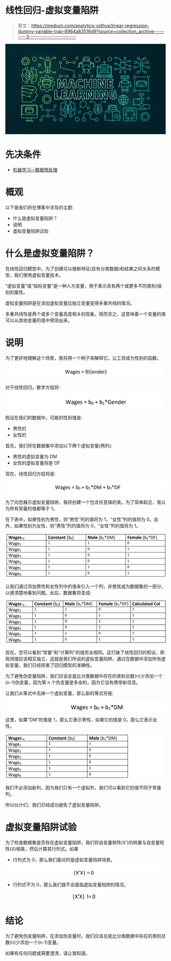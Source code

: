 # 线性回归-虚拟变量陷阱

> 原文：<https://medium.com/analytics-vidhya/linear-regression-dummy-variable-trap-8964a83516d9?source=collection_archive---------3----------------------->

![](img/ea058aeaf5a3b6bf0b569a48262dfeeb.png)

# 先决条件

*   [机器学习—数据预处理](/analytics-vidhya/machine-learning-data-prepossessing-661d18f063c3)

# 概观

以下是我们将在博客中涉及的主题:

*   什么是虚拟变量陷阱？
*   说明
*   虚拟变量陷阱试验

# 什么是虚拟变量陷阱？

在线性回归模型中，为了创建可以推断特征(具有分类数据)和结果之间关系的模型，我们使用虚拟变量技术。

“虚拟变量”或“指标变量”是一种人为变量，用于表示具有两个或更多不同类别/级别的属性。

虚拟变量陷阱是在添加虚拟变量后独立变量变得多重共线的情况。

多重共线性是两个或多个变量高度相关的现象。简而言之，这意味着一个变量的值可以从其他变量的值中预测出来。

# 说明

为了更好地理解这个场景，我将用一个例子来解释它。让工资成为性别的函数。

![](img/ce4fb75a08e738a397ff660f718ec74c.png)

对于线性回归，数学方程将:

![](img/c33d24243f3f03d86a5b5b12492b9d16.png)

假设在我们的数据中，可能的性别值是:

*   男性的
*   女性的

首先，我们将在数据集中添加以下两个虚拟变量(两列):

*   男性的虚拟变量为 DM
*   女性的虚拟变量将是 DF

现在，线性回归方程将是:

![](img/a08daebea5d0809cfef5d753c1177aeb.png)

为了向您展示虚拟变量陷阱，我将创建一个包含任意值的表。为了简单起见，我认为所有常量的值都等于 1。

在下表中，如果性别为男性，则“男性”列的值将为 1，“女性”列的值将为 0。此外，如果性别为女性，则“男性”列的值将为 0，“女性”列的值将为 1。

![](img/947de0f2aec59355a809bc894d13da65.png)

让我们通过添加男性和女性列中的值来引入一个列，并使其成为数据集的一部分，以便清楚地看到问题。此后，数据集将变成:

![](img/913551d5effd3af491a1b17f5d60b72a.png)

现在，您可以看到“常量”和“计算列”的值完全相同。这打破了线性回归的假设，即观测值应该相互独立，这就是我们所说的虚拟变量陷阱。通过在数据中添加所有虚拟变量，我们已经损害了回归模型的准确性。

为了避免伪变量陷阱，我们应该总是比分类数据中存在的类别总数(n)少添加一个(n-1)伪变量，因为第 n 个伪变量是多余的，因为它没有携带新信息。

让我们从等式中去掉一个虚拟变量，那么新的等式将是:

![](img/6f17539526587883f899fbbe3eaf22c3.png)

这里，如果“DM”的值是 1，那么它表示男性，如果它的值是 0，那么它表示女性。

![](img/a1cb17cdafbeed961713054ca502b48b.png)

我们不必添加新列，因为我们只有一个虚拟列，我们可以看到它的值不同于常量列。

所以伙计们，我们已经成功避免了虚拟变量陷阱。

# 虚拟变量陷阱试验

为了检查数据集是否存在虚拟变量陷阱，我们将自变量矩阵(X’)的转置与自变量矩阵(X)相乘，然后计算其行列式。如果

*   行列式为 0，那么我们面对的是虚拟变量陷阱场景。

![](img/fd27a9a2d57bf765776626afca8884a3.png)

*   行列式不为 0，那么我们就不会面临虚拟变量陷阱的情况。

![](img/d9a883b1f0d49a42ff6c5292e6b4f745.png)

# 结论

为了避免伪变量陷阱，在添加伪变量时，我们应该总是比分类数据中存在的类别总数(n)少添加一个(n-1)变量。

如果有任何问题或需要澄清，请让我知道。